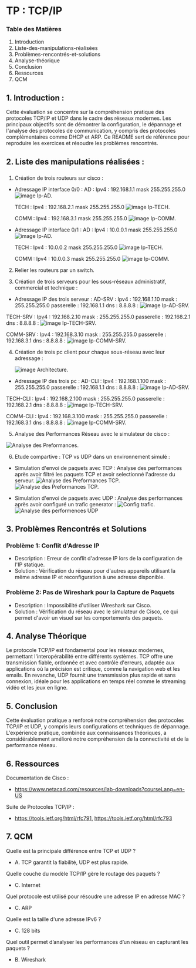 # TP : TCP/IP

### Table des Matières
1. Introduction
2. Liste-des-manipulations-réalisées
3. Problèmes-rencontrés-et-solutions
4. Analyse-théorique
5. Conclusion
6. Ressources
7. QCM

## 1. Introduction :

Cette évaluation se concentre sur la compréhension pratique des protocoles TCP/IP et UDP dans le cadre des réseaux modernes. Les principaux objectifs sont de démontrer la configuration,
le dépannage et l'analyse des protocoles de communication, y compris des protocoles complémentaires comme DHCP et ARP. Ce README sert de référence pour reproduire les exercices et résoudre les problèmes rencontrés.

## 2. Liste des manipulations réalisées :

###
1. Création de trois routeurs sur cisco :

* Adressage IP interface 0/0 :
  AD : Ipv4 : 192.168.1.1 mask 255.255.255.0
  ![image Ip-AD.](https://imgur.com/howwJE7.png)

  TECH : Ipv4 : 192.168.2.1 mask 255.255.255.0
   ![image Ip-TECH.](https://imgur.com/079TEXS.png)

  COMM : Ipv4 : 192.168.3.1 mask 255.255.255.0
  ![image Ip-COMM.](https://imgur.com/BDoixxy.png)

* Adressage IP interface 0/1 :
    AD : Ipv4 : 10.0.0.1 mask 255.255.255.0
  ![image Ip-AD.](https://imgur.com/Ddp01iO.png)

  TECH : Ipv4 : 10.0.0.2 mask 255.255.255.0
   ![image Ip-TECH.](https://imgur.com/aRuP0c3.png)

  COMM : Ipv4 : 10.0.0.3 mask 255.255.255.0
  ![image Ip-COMM.](https://imgur.com/sZl2oUi.png)


2. Relier les routeurs par un switch.
  
3. Création de trois serveurs pour les sous-réseaux administratif, commercial et technique :

* Adressage IP des trois serveur :
AD-SRV : Ipv4 : 192.168.1.10 mask : 255.255.255.0 passerelle : 192.168.1.1 dns : 8.8.8.8 :
  ![image Ip-AD-SRV.](https://imgur.com/Ots3yrw.png)

TECH-SRV : Ipv4 : 192.168.2.10 mask : 255.255.255.0 passerelle : 192.168.2.1 dns : 8.8.8.8 :
  ![image Ip-TECH-SRV.](https://imgur.com/pmkclIC.png)

COMM-SRV : Ipv4 : 192.168.3.10 mask : 255.255.255.0 passerelle : 192.168.3.1 dns : 8.8.8.8 :
  ![image Ip-COMM-SRV.](https://imgur.com/1jYf489.png)

4. Création de trois pc client pour chaque sous-réseau avec leur adressage :

    ![image Architecture.](https://imgur.com/aH3JqG4.png)

* Adressage IP des trois pc :
AD-CLI : Ipv4 : 192.168.1.100 mask : 255.255.255.0 passerelle : 192.168.1.1 dns : 8.8.8.8 :
  ![image Ip-AD-SRV.](https://imgur.com/Cl42WYe.png)

TECH-CLI : Ipv4 : 192.168.2.100 mask : 255.255.255.0 passerelle : 192.168.2.1 dns : 8.8.8.8 :
  ![image Ip-TECH-SRV.](https://imgur.com/ix6xobA.png)

COMM-CLI : Ipv4 : 192.168.3.100 mask : 255.255.255.0 passerelle : 192.168.3.1 dns : 8.8.8.8 :
  ![image Ip-COMM-SRV.](https://imgur.com/SWqWWGg.png)

5. Analyse des Performances Réseau avec le simulateur de cisco :

![Analyse des Preformances.](https://imgur.com/TZNaNsL.png)

6. Etude compartive : TCP vs UDP dans un environnement simulé :

* Simulation d'envoi de paquets avec TCP :
  Analyse des performances après avoir filtré les paquets TCP et avoir selectionné l'adresse du serveur.
![Analyse des Preformances TCP.](https://imgur.com/nrZV1dv.png)
![Analyse des Preformances TCP.](https://imgur.com/rNUl3yj.png)

* Simulation d'envoi de paquets avec UDP :
  Analyse des performances après avoir configuré un trafic generator :
  ![Config trafic.](https://imgur.com/G7JSHMS.png)
  ![Analyse des performences UDP](https://imgur.com/TAoRptv.png) 

   
## 3. Problèmes Rencontrés et Solutions

### Problème 1: Conflit d'Adresse IP
* Description : Erreur de conflit d'adresse IP lors de la configuration de l'IP statique.
* Solution : Vérification du réseau pour d'autres appareils utilisant la même adresse IP et reconfiguration à une adresse disponible.
  
### Problème 2: Pas de Wireshark pour la Capture de Paquets
* Description : Impossibilité d'utiliser Wireshark sur Cisco.
* Solution : Vérification du réseau avec le simulateur de Cisco, ce qui permet d'avoir un visuel sur les comportements des paquets.

## 4. Analyse Théorique

Le protocole TCP/IP est fondamental pour les réseaux modernes, permettant l'interopérabilité entre différents systèmes. 
TCP offre une transmission fiable, ordonnée et avec contrôle d'erreurs, adaptée aux applications où la précision est critique, 
comme la navigation web et les emails. En revanche, UDP fournit une transmission plus rapide et sans connexion, 
idéale pour les applications en temps réel comme le streaming vidéo et les jeux en ligne.

## 5. Conclusion

Cette évaluation pratique a renforcé notre compréhension des protocoles TCP/IP et UDP, y compris leurs configurations et techniques de dépannage. 
L'expérience pratique, combinée aux connaissances théoriques, a considérablement amélioré notre compréhension de la connectivité et de la performance réseau.

## 6. Ressources

Documentation de Cisco : 
* https://www.netacad.com/resources/lab-downloads?courseLang=en-US
  
Suite de Protocoles TCP/IP :
* https://tools.ietf.org/html/rfc791, https://tools.ietf.org/html/rfc793

## 7. QCM

Quelle est la principale différence entre TCP et UDP ?
  * A. TCP garantit la fiabilité, UDP est plus rapide. 

Quelle couche du modèle TCP/IP gère le routage des paquets ?
  * C. Internet 

Quel protocole est utilisé pour résoudre une adresse IP en adresse MAC ?
  * C. ARP 

Quelle est la taille d'une adresse IPv6 ?
  * C. 128 bits 

Quel outil permet d’analyser les performances d’un réseau en capturant les paquets ?
  * B. Wireshark 

